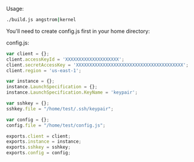 Usage:

```sh
./build.js angstrom|kernel
```

You'll need to create config.js first in your home directory:

config.js:

```javascript
var client = {};
client.accessKeyId = 'XXXXXXXXXXXXXXXXXXXX';
client.secretAccessKey = 'XXXXXXXXXXXXXXXXXXXXXXXXXXXXXXXXXXXXXXXX';
client.region = 'us-east-1';

var instance = {};
instance.LaunchSpecification = {};
instance.LaunchSpecification.KeyName = 'keypair';

var sshkey = {};
sshkey.file = "/home/test/.ssh/keypair";

var config = {};
config.file = "/home/test/config.js";

exports.client = client;
exports.instance = instance;
exports.sshkey = sshkey;
exports.config = config;
```
